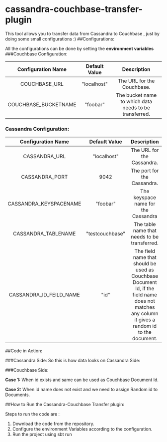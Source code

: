 # cassandra-couchbase-transfer-plugin

This tool allows you to transfer data from Cassandra to Couchbase , just by doing some small configurations :) 
##Configurations:

All the configurations can be done by setting the **environment variables**
###Couchbase Configuration:


|   Configuration Name  |   Default Value   |   Description |
| :---------------------: | :-----------------: | :--------------: |
|   COUCHBASE_URL       |   "localhost"     | The URL for the Couchbase.|
|   COUCHBASE_BUCKETNAME|   "foobar"        | The bucket name to which data needs to be transferred.|

### Cassandra Configuration:

| Configuration Name | Default Value | Description |
| :-----------------: | :------------: | :----------: |
| CASSANDRA_URL | "localhost" | The URL for the Cassandra. |
| CASSANDRA_PORT | 9042 | The port for the Cassandra. |
| CASSANDRA_KEYSPACENAME | "foobar" | The keyspace name for the Cassandra |
| CASSANDRA_TABLENAME | "testcouchbase" | The table name that needs to be transferred. |
| CASSANDRA_ID_FEILD_NAME | "id" | The field name that should be used as Couchbase Document Id, if the field name does not matches any column it gives a random id to the document. |


##Code in Action:

###Cassandra Side:
So this is how data looks on Cassandra Side:


###Couchbase Side:

**Case 1:** When id exists and same can be used as Couchbase Document Id.


**Case 2:** When id name does not exist and we need to assign Random id to Documents.



##How to Run the Cassandra-Couchbase Transfer plugin:

Steps to run the code are :

1. Download the code from the repository.
2. Configure the environment Variables according to the configuration.
3. Run the project using sbt run